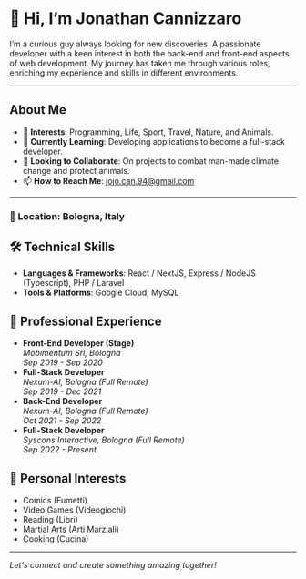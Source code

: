 # 👋 Hi, I’m Jonathan Cannizzaro

I’m a curious guy always looking for new discoveries. A passionate developer with a keen interest in both the back-end and front-end aspects of web development. My journey has taken me through various roles, enriching my experience and skills in different environments.

---

## About Me
- 👀 **Interests**: Programming, Life, Sport, Travel, Nature, and Animals.
- 🌱 **Currently Learning**: Developing applications to become a full-stack developer.
- 💞️ **Looking to Collaborate**: On projects to combat man-made climate change and protect animals.
- 📫 **How to Reach Me**: jojo.can.94@gmail.com

---

### 📍 Location: Bologna, Italy

## 🛠️ Technical Skills
- **Languages & Frameworks**: React / NextJS, Express / NodeJS (Typescript), PHP / Laravel
- **Tools & Platforms**: Google Cloud, MySQL

## 💼 Professional Experience
- **Front-End Developer (Stage)**  
  _Mobimentum Srl, Bologna_  
  _Sep 2019 - Sep 2020_
- **Full-Stack Developer**  
  _Nexum-AI, Bologna (Full Remote)_  
  _Sep 2019 - Dec 2021_
- **Back-End Developer**  
  _Nexum-AI, Bologna (Full Remote)_  
  _Oct 2021 - Sep 2022_
- **Full-Stack Developer**  
  _Syscons Interactive, Bologna (Full Remote)_  
  _Sep 2022 - Present_

## 🌱 Personal Interests
- Comics (Fumetti)
- Video Games (Videogiochi)
- Reading (Libri)
- Martial Arts (Arti Marziali)
- Cooking (Cucina)

---

*Let's connect and create something amazing together!*

<!---
jojoCan94/jojoCan94 is a ✨ special ✨ repository because its `README.md` (this file) appears on your GitHub profile.
You can click the Preview link to take a look at your changes.
--->
